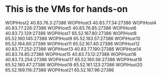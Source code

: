 # This is the VMs for hands-on


WOPIHost2	40.83.76.3:27386
WOPIHost3	40.83.77.34:27386
WOPIHost4	40.83.77.226:27386
WOPIHost5	40.83.76.85:27386
WOPIHost6	40.83.72.129:27386
WOPIHost7	65.52.167.80:27386
WOPIHost8	65.52.160.145:27386
WOPIHost9	65.52.163.57:27386
WOPIHost10	65.52.164.60:27386
WOPIHost11	65.52.167.40:27386
WOPIHost12	40.83.77.252:27386
WOPIHost13	40.83.77.190:27386
WOPIHost14	40.83.74.85:27386
WOPIHost15	40.83.73.12:27386
WOPIHost16	40.83.73.254:27386
WOPIHost17	65.52.160.56:27386
WOPIHost18	65.52.160.47:27386
WOPIHost19	65.52.161.123:27386
WOPIHost20	65.52.169.116:27386
WOPIHost21	65.52.167.96:27386


